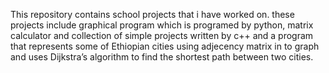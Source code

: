 This repository contains school projects that i have worked on. these projects include graphical program which is programed by python, matrix calculator and collection of simple projects written by c++ and a program that represents some of Ethiopian cities using adjecency matrix in to graph and uses Dijkstra’s algorithm to find the shortest path between two cities.
